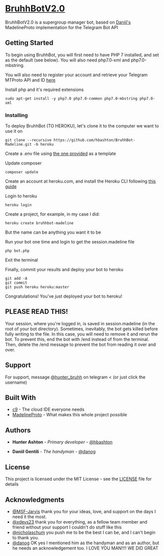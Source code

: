 # [BruhhBotV2.0](https://telegram.me/BruhhBotV2)

BruhhBotV2.0 is a supergroup manager bot, based on [Daniil's](https://github.com/danog/MadelineProto) MadelineProto implementation for the Telegram Bot API

## Getting Started

To begin using BruhhBot, you will first need to have PHP 7 installed, and set as the default (see below). You will also need php7.0-xml and php7.0-mbstring.

You will also need to register your account and retrieve your Telegram MTProto API and ID [here](https://my.telegram.org/apps)

Install php and it's required extensions

```
sudo apt-get install -y php7.0 php7.0-common php7.0-mbstring php7.0-xml
```
### Installing

To deploy BruhhBot (TO HEROKU), let's clone it to the computer we want to use it on

```
git clone --recursive https://github.com/hbashton/BruhhBot-Madeline.git -b heroku
```
Create a .env file using [the one provided](.env.example) as a template

Update composer

```
composer update
```
Create an account at heroku.com, and install the Heroku CLI following [this guide](https://devcenter.heroku.com/articles/heroku-cli)

Login to heroku

```
heroku login 
```
Create a project, for example, in my case I did:

```
heroku create bruhhbot-madeline
```
But the name can be anything you want it to be

Run your bot one time and login to get the session.madeline file

```
php bot.php
```
Exit the terminal

Finally, commit your results and deploy your bot to heroku

```
git add -A
git commit
git push heroku heroku:master
```

Congratulations! You've just deployed your bot to heroku!
## PLEASE READ THIS!

Your session, where you're logged in, is saved in session.madeline (in the root of your bot directory).
Sometimes, inevitably, the bot gets killed before fully writing to the file. In this case, you will need to remove it and rerun the bot.
To prevent this, end the bot with /end instead of from the terminal. Then, delete the /end message to prevent the bot from reading it over and over.

## Support

For support, message [@hunter_bruhh](https://telegram.me/hunter_bruhh) on telegram < (or just click the username)

## Built With

* [c9](https://c9.io) - The cloud IDE everyone needs
* [MadelineProto](https://github.com/danog/MadelineProto) - What makes this whole project possible

## Authors

* **Hunter Ashton** - *Primary developer* - [@hbashton](https://github.com/hbashton)

* **Daniil Gentili** - *The handyman* - [@danog](https://github.com/danog)

## License

This project is licensed under the MIT License - see the [LICENSE](LICENSE) file for details

## Acknowledgments

* [@MSF-Jarvis](https://github.com/msf-jarvis) thank you for your ideas, love, and support on the days I need it the most.
* [@xdevs23](https://github.com/xdevs23) thank you for everything, as a fellow team member and friend without your support I couldn't do stuff like this
* [@nicholaschum](https://github.com/nicholaschum) you push me to be the best I can be, and I can't begin to thank you.
* [@danog](https://github.com/danog) OK yes I mentioned him as the handyman and as an author, but he needs an acknowledgement too. I LOVE YOU MAN!!!! WE DID GREAT
